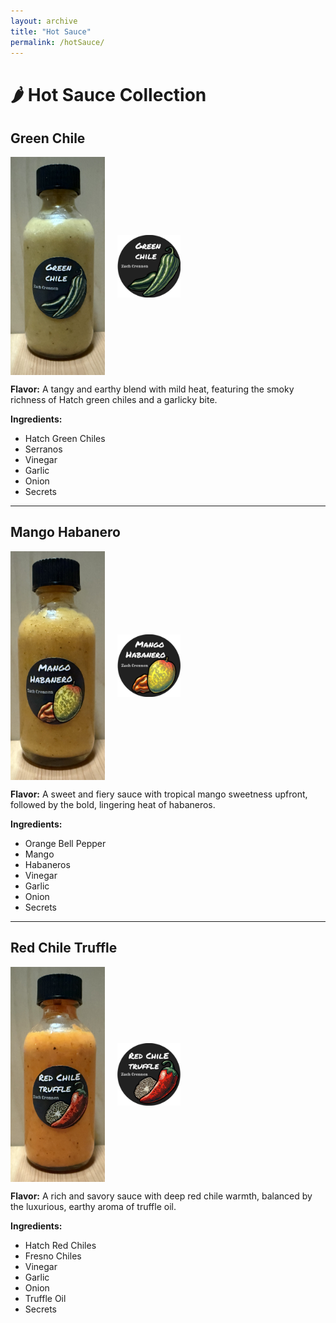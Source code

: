 ```yaml
---
layout: archive
title: "Hot Sauce"
permalink: /hotSauce/
---
```


# 🌶️ Hot Sauce Collection  

## Green Chile  
<div style="display: flex; align-items: center; gap: 20px;">
    <img src="/images/greenBottle.jpeg" alt="Green Chile Bottle" style="width: 30%;">  
    <img src="/images/greenChile.png" alt="Green Chile" style="width: 20%;">  
</div>  

**Flavor:** A tangy and earthy blend with mild heat, featuring the smoky richness of Hatch green chiles and a garlicky bite.  

**Ingredients:**  
- Hatch Green Chiles  
- Serranos  
- Vinegar  
- Garlic  
- Onion  
- Secrets  

---

## Mango Habanero  
<div style="display: flex; align-items: center; gap: 20px;">
    <img src="/images/yellowBottle.jpeg" alt="Mango Habanero Bottle" style="width: 30%;">  
    <img src="/images/mangoHabanero.png" alt="Mango Habanero" style="width: 20%;">  
</div>  

**Flavor:** A sweet and fiery sauce with tropical mango sweetness upfront, followed by the bold, lingering heat of habaneros.  

**Ingredients:**  
- Orange Bell Pepper  
- Mango  
- Habaneros  
- Vinegar  
- Garlic  
- Onion  
- Secrets  

---

## Red Chile Truffle  
<div style="display: flex; align-items: center; gap: 20px;">
    <img src="/images/redBottle.jpeg" alt="Red Chile Truffle Bottle" style="width: 30%;">  
    <img src="/images/redChileTruffle.png" alt="Red Chile Truffle" style="width: 20%;">  
</div>  

**Flavor:** A rich and savory sauce with deep red chile warmth, balanced by the luxurious, earthy aroma of truffle oil.  

**Ingredients:**  
- Hatch Red Chiles  
- Fresno Chiles  
- Vinegar  
- Garlic  
- Onion  
- Truffle Oil  
- Secrets  
